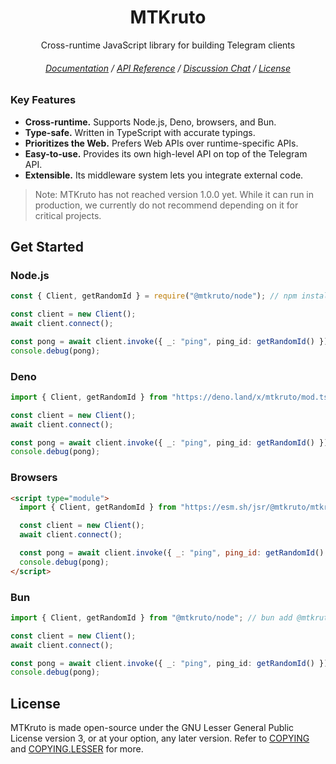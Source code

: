 <div align="center">

# MTKruto

Cross-runtime JavaScript library for building Telegram clients

###### [Documentation](https://mtkruto.deno.dev) / [API Reference](https://deno.land/x/mtkruto/mod.ts) / [Discussion Chat](https://t.me/MTKrutoChat) / [License](#license)

</div>

### Key Features

- **Cross-runtime.** Supports Node.js, Deno, browsers, and Bun.
- **Type-safe.** Written in TypeScript with accurate typings.
- **Prioritizes the Web.** Prefers Web APIs over runtime-specific APIs.
- **Easy-to-use.** Provides its own high-level API on top of the Telegram API.
- **Extensible.** Its middleware system lets you integrate external code.

> Note: MTKruto has not reached version 1.0.0 yet. While it can run in production, we currently do not recommend depending on it for critical projects.

## Get Started

### Node.js

```ts
const { Client, getRandomId } = require("@mtkruto/node"); // npm install @mtkruto/node

const client = new Client();
await client.connect();

const pong = await client.invoke({ _: "ping", ping_id: getRandomId() });
console.debug(pong);
```

### Deno

```ts
import { Client, getRandomId } from "https://deno.land/x/mtkruto/mod.ts";

const client = new Client();
await client.connect();

const pong = await client.invoke({ _: "ping", ping_id: getRandomId() });
console.debug(pong);
```

### Browsers

```html
<script type="module">
  import { Client, getRandomId } from "https://esm.sh/jsr/@mtkruto/mtkruto";

  const client = new Client();
  await client.connect();

  const pong = await client.invoke({ _: "ping", ping_id: getRandomId() });
  console.debug(pong);
</script>
```

### Bun

```ts
import { Client, getRandomId } from "@mtkruto/node"; // bun add @mtkruto/node

const client = new Client();
await client.connect();

const pong = await client.invoke({ _: "ping", ping_id: getRandomId() });
console.debug(pong);
```

## License

MTKruto is made open-source under the GNU Lesser General Public License version 3, or at your option, any later version. Refer to [COPYING](./COPYING) and [COPYING.LESSER](./COPYING.LESSER) for more.
